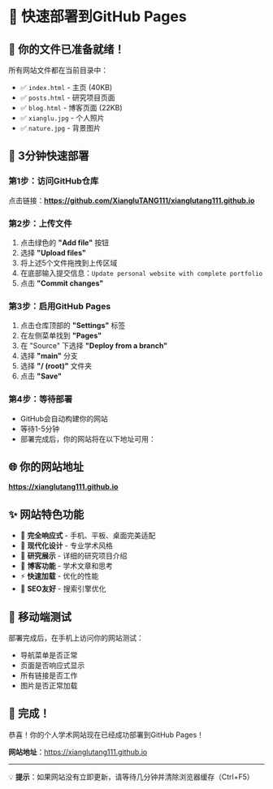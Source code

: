 # 🚀 快速部署到GitHub Pages

## 📁 你的文件已准备就绪！

所有网站文件都在当前目录中：
- ✅ `index.html` - 主页 (40KB)
- ✅ `posts.html` - 研究项目页面  
- ✅ `blog.html` - 博客页面 (22KB)
- ✅ `xianglu.jpg` - 个人照片
- ✅ `nature.jpg` - 背景图片

## 🎯 3分钟快速部署

### 第1步：访问GitHub仓库
点击链接：**https://github.com/XiangluTANG111/xianglutang111.github.io**

### 第2步：上传文件
1. 点击绿色的 **"Add file"** 按钮
2. 选择 **"Upload files"**
3. 将上述5个文件拖拽到上传区域
4. 在底部输入提交信息：`Update personal website with complete portfolio`
5. 点击 **"Commit changes"**

### 第3步：启用GitHub Pages
1. 点击仓库顶部的 **"Settings"** 标签
2. 在左侧菜单找到 **"Pages"**
3. 在 "Source" 下选择 **"Deploy from a branch"**
4. 选择 **"main"** 分支
5. 选择 **"/ (root)"** 文件夹
6. 点击 **"Save"**

### 第4步：等待部署
- GitHub会自动构建你的网站
- 等待1-5分钟
- 部署完成后，你的网站将在以下地址可用：

## 🌐 你的网站地址
**https://xianglutang111.github.io**

## ✨ 网站特色功能
- 📱 **完全响应式** - 手机、平板、桌面完美适配
- 🎨 **现代化设计** - 专业学术风格
- 🔬 **研究展示** - 详细的研究项目介绍
- 📝 **博客功能** - 学术文章和思考
- ⚡ **快速加载** - 优化的性能
- 🎯 **SEO友好** - 搜索引擎优化

## 📱 移动端测试
部署完成后，在手机上访问你的网站测试：
- 导航菜单是否正常
- 页面是否响应式显示
- 所有链接是否工作
- 图片是否正常加载

## 🎉 完成！
恭喜！你的个人学术网站现在已经成功部署到GitHub Pages！

**网站地址**：https://xianglutang111.github.io

---

💡 **提示**：如果网站没有立即更新，请等待几分钟并清除浏览器缓存（Ctrl+F5）
